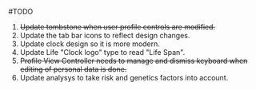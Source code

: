 #TODO

1. ~~Update tombstone when user profile controls are modified.~~
2. Update the tab bar icons to reflect design changes.
3. Update clock design so it is more modern.
4. Update Life "Clock logo" type to read "Life Span".
5. ~~Profile View Controller needs to manage and dismiss keyboard when editing of personal data is done.~~
6. Update analysys to take risk and genetics factors into account.



